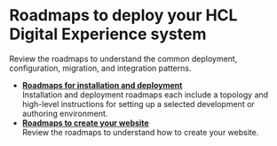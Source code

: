 # Roadmaps to deploy your HCL Digital Experience system

Review the roadmaps to understand the common deployment, configuration, migration, and integration patterns.


-   **[Roadmaps for installation and deployment](../install/rm_installation.md)**  
Installation and deployment roadmaps each include a topology and high-level instructions for setting up a selected development or authoring environment.
-   **[Roadmaps to create your website ](../install/rm_creating_site.md)**  
Review the roadmaps to understand how to create your website.

